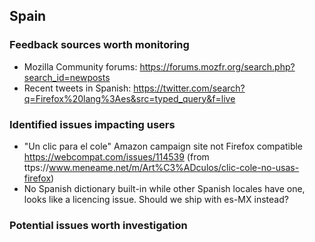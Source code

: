 ## Spain

### Feedback sources worth monitoring
* Mozilla Community forums: https://forums.mozfr.org/search.php?search_id=newposts
* Recent tweets in Spanish: https://twitter.com/search?q=Firefox%20lang%3Aes&src=typed_query&f=live

### Identified issues impacting users
* "Un clic para el cole" Amazon campaign site not Firefox compatible https://webcompat.com/issues/114539 (from ttps://www.meneame.net/m/Art%C3%ADculos/clic-cole-no-usas-firefox)
* No Spanish dictionary built-in while other Spanish locales have one, looks like a licencing issue. Should we ship with es-MX instead?
### Potential issues worth investigation
